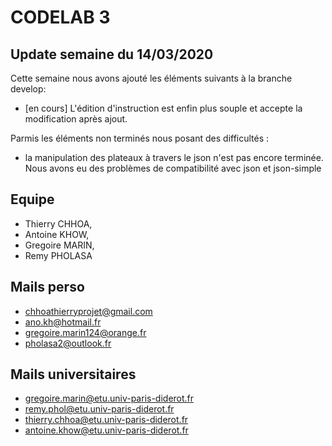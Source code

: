 # CODELAB 3

## Update semaine du 14/03/2020

Cette semaine nous avons ajouté les éléments suivants à la branche develop:
- [en cours] L'édition d'instruction est enfin plus souple et accepte la modification après ajout. 

Parmis les éléments non terminés nous posant des difficultés :
- la manipulation des plateaux à travers le json n'est pas encore terminée. Nous avons eu des problèmes de compatibilité avec json et json-simple

## Equipe

- Thierry CHHOA,
- Antoine KHOW,
- Gregoire  MARIN,
- Remy PHOLASA

## Mails perso

- chhoathierryprojet@gmail.com
- ano.kh@hotmail.fr
- gregoire.marin124@orange.fr
- pholasa2@outlook.fr

## Mails universitaires

- gregoire.marin@etu.univ-paris-diderot.fr
- remy.phol@etu.univ-paris-diderot.fr
- thierry.chhoa@etu.univ-paris-diderot.fr
- antoine.khow@etu.univ-paris-diderot.fr
